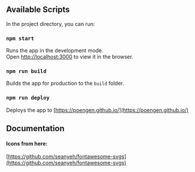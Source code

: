 ## Available Scripts

In the project directory, you can run:

### `npm start`

Runs the app in the development mode.<br />
Open [http://localhost:3000](http://localhost:3000) to view it in the browser.
<br />

### `npm run build`

Builds the app for production to the `build` folder.<br />

### `npm run deploy`

Deploys the app to [https://poengen.github.io/](https://poengen.github.io/)
<br />

## Documentation

#### Icons from here:

[https://github.com/seanyeh/fontawesome-svgs](https://github.com/seanyeh/fontawesome-svgs)
